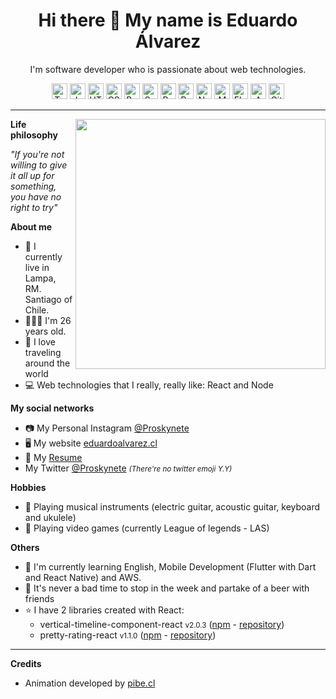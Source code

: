 <h1 align="center">Hi there 👋 My name is Eduardo Álvarez</h1>
<p align="center">I'm software developer who is passionate about web technologies.</p>

<p align="center">
  <img src="https://github.com/Proskynete/Proskynete/blob/master/images/icons/ts.png?raw=true" width="25" height="25" title="Typescript" />
  <img src="https://github.com/Proskynete/Proskynete/blob/master/images/icons/js.png?raw=true" width="25" height="25" title="Javascript" />
  <img src="https://github.com/Proskynete/Proskynete/blob/master/images/icons/html5.png?raw=true" width="25" height="25" title="HTML5" />
  <img src="https://github.com/Proskynete/Proskynete/blob/master/images/icons/css3.png?raw=true" width="25" height="25" title="CSS3" />
  <img src="https://github.com/Proskynete/Proskynete/blob/master/images/icons/bootstrap.png?raw=true" width="25" height="25" title="Bootstrap" />
  <img src="https://github.com/Proskynete/Proskynete/blob/master/images/icons/sass.png?raw=true" width="25" height="25" title="Sass" />
  <img src="https://github.com/Proskynete/Proskynete/blob/master/images/icons/react.png?raw=true" width="25" height="25" title="React" />
  <img src="https://github.com/Proskynete/Proskynete/blob/master/images/icons/redux.png?raw=true" width="25" height="25" title="Redux" />
  <img src="https://github.com/Proskynete/Proskynete/blob/master/images/icons/node.png?raw=true" width="25" height="25" title="Nodejs" />
  <img src="https://github.com/Proskynete/Proskynete/blob/master/images/icons/mongodb.png?raw=true" width="25" height="25" title="MongoDB" />
  <img src="https://github.com/Proskynete/Proskynete/blob/master/images/icons/flutter.png?raw=true" width="25" height="25" title="Flutter" />
  <img src="https://github.com/Proskynete/Proskynete/blob/master/images/icons/aws.png?raw=true" width="25" height="25" title="Amazon Web Services" />
  <img src="https://github.com/Proskynete/Proskynete/blob/master/images/icons/git.png?raw=true" width="25" height="25" title="Git" />
</p>

---

<img width="400" align="right" src="https://github.com/Proskynete/Proskynete/blob/master/images/proskynete.gif?raw=true" />

<p align="left"><strong>Life philosophy</strong></p>
<p><i>"If you're not willing to give it all up for something, you have no right to try"</i></p>

<p align="left"><strong>About me</strong></p>
<ul>
  <li> 📍 I currently live in Lampa, RM. Santiago of Chile.</li>
  <li> 👨🏼‍💻 I'm 26 years old.</li>
  <li> 🛫 I love traveling around the world</li>
  <li> 💻 Web technologies that I really, really like: React and Node </li>
</ul>

<p align="left"><strong>My social networks</strong></p>
<ul>
  <li> 📷 My Personal Instagram <a href="https://www.instagram.com/proskynete/" target="_blank">@Proskynete</a></li>
  <li> 🖥️ My website <a href="https://eduardoalvarez.cl/" target="_blank">eduardoalvarez.cl</a></li>
  <li> 📄 My <a href="https://curriculum.eduardoalvarez.cl" target="_blank">Resume</a></li>
  <li> My Twitter <a href="https://twitter.com/proskynete" target="_blank">@Proskynete</a> <small><i>(There're no twitter emoji Y.Y)</i></small></li>
</ul>

<p align="left"><strong>Hobbies</strong></p>
<ul>
  <li> 🎼 Playing musical instruments (electric guitar, acoustic guitar, keyboard and ukulele)</li>
  <li> 👾 Playing video games (currently League of legends - LAS)</li>
</ul>

<p align="left"><strong>Others</strong></p>
<ul>
  <li>📖 I'm currently learning English, Mobile Development (Flutter with Dart and React Native) and AWS.</li>
  <li>🍺 It's never a bad time to stop in the week and partake of a beer with friends</li>
  <li>⭐ I have 2 libraries created with React:
    <ul>
      <li> vertical-timeline-component-react <small>v2.0.3</small> (<a href="https://www.npmjs.com/package/vertical-timeline-component-react" target="_blank">npm</a> - <a href="https://github.com/Proskynete/vertical-timeline-component-react" target="_blank">repository</a>)</li>
      <li> pretty-rating-react <small>v1.1.0</small> (<a href="https://www.npmjs.com/package/pretty-rating-react" target="_blank">npm</a> - <a href="https://github.com/Proskynete/pretty-rating-react" target="_blank">repository</a>)</li>
    </ul>
  </li>
</ul>

--- 

<p align="left"><strong>Credits</strong></p>
<ul>
  <li>
    Animation developed by <a href="https://pibe.cl/">pibe.cl</a>
  </li>
</ul>